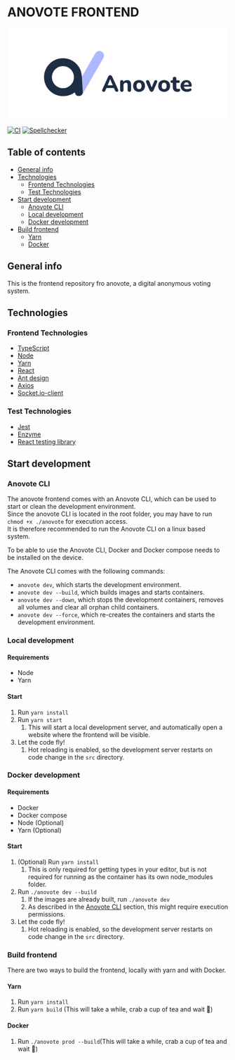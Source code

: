 # ANOVOTE FRONTEND
<img src="anolog.jpg">

[![CI](https://github.com/anovote/frontend/actions/workflows/node.js.yml/badge.svg)](https://github.com/anovote/frontend/actions/workflows/node.js.yml)
[![Spellchecker](https://github.com/anovote/frontend/actions/workflows/spellchecker.yml/badge.svg)](https://github.com/anovote/frontend/actions/workflows/spellchecker.yml)

## Table of contents
- [General info](#general-info)
- [Technologies](#technologies)
    - [Frontend Technologies](#frontend-technologies)
    - [Test Technologies](#test-technologies)
- [Start development](#start-development)
    - [Anovote CLI](#anovote-cli)
    - [Local development](#local-development)
    - [Docker development](#docker-development)
- [Build frontend](#build-frontend)
    - [Yarn](#yarn)
    - [Docker](#docker)
## General info
This is the frontend repository fro anovote, a digital anonymous voting system.
## Technologies

### Frontend Technologies
- [TypeScript](https://www.typescriptlang.org/)
- [Node](https://nodejs.org/en/)
- [Yarn](https://yarnpkg.com/)
- [React](https://reactjs.org/)
- [Ant design](https://ant.design/)
- [Axios](https://github.com/axios/axios)
- [Socket.io-client](https://socket.io/docs/v3/client-api/index.html)

### Test Technologies
- [Jest](https://jestjs.io/)
- [Enzyme](https://enzymejs.github.io/enzyme/)
- [React testing library](https://testing-library.com/docs/react-testing-library/intro/)
## Start development

### Anovote CLI
The anovote frontend comes with an Anovote CLI, which can be used to start or clean the development environment. \
Since the anovote CLI is located in the root folder, you may have to run `chmod +x ./anovote` for execution access. \
It is therefore recommended to run the Anovote CLI on a linux based system.

To be able to use the Anovote CLI, Docker and Docker compose needs to be installed on the device.

The Anovote CLI comes with the following commands:
- `anovote dev`, which starts the development environment.
- `anovote dev --build`, which builds images and starts containers.
- `anovote dev --down`, which stops the development containers, removes all volumes and clear all orphan child containers.
- `anovote dev --force`, which re-creates the containers and starts the development environment.

### Local development

#### Requirements
- Node
- Yarn

#### Start
1. Run `yarn install`
2. Run `yarn start`
    1. This will start a local development server, and automatically open a website where the frontend will be visible.
3. Let the code fly!
    1. Hot reloading is enabled, so the development server restarts on code change in the `src` directory.

### Docker development

#### Requirements
- Docker
- Docker compose
- Node (Optional)
- Yarn (Optional)

#### Start
1. (Optional) Run `yarn install`
    1. This is only required for getting types in your editor, but is not required for running as the container has its own node_modules folder.
2. Run `./anovote dev --build`
    1. If the images are already built, run `./anovote dev`
    2. As described in the [Anovote CLI](#anovote-cli) section, this might require execution permissions.
3. Let the code fly!
    1. Hot reloading is enabled, so the development server restarts on code change in the `src` directory.

### Build frontend
There are two ways to build the frontend, locally with yarn and with Docker.

#### Yarn
1. Run `yarn install`
2. Run `yarn build` (This will take a while, crab a cup of tea and wait 🍵)

#### Docker
1. Run `./anovote prod --build`(This will take a while, crab a cup of tea and wait 🍵)
